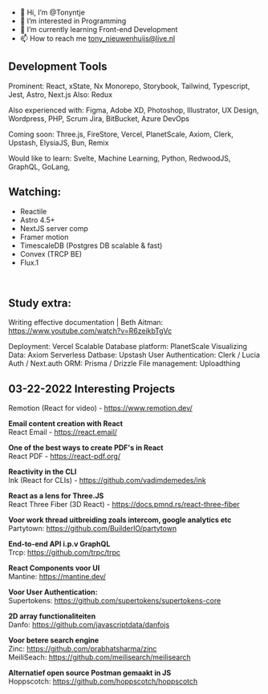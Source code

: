 - 👋 Hi, I’m @Tonyntje
- 👀 I’m interested in Programming
- 🌱 I’m currently learning Front-end Development
- 📫 How to reach me tony_nieuwenhuijs@live.nl

## Development Tools
Prominent: React, xState, Nx Monorepo, Storybook, Tailwind, Typescript, Jest, Astro, Next.js
Also: Redux

Also experienced with:
Figma, Adobe XD, Photoshop, Illustrator, UX Design, Wordpress, PHP, Scrum
Jira, BitBucket, Azure DevOps

Coming soon:
Three.js, FireStore, Vercel, PlanetScale, Axiom, Clerk, Upstash, ElysiaJS, Bun, Remix

Would like to learn:
Svelte, Machine Learning, Python, RedwoodJS, GraphQL, GoLang, 

## Watching:
- Reactile
- Astro 4.5+
- NextJS server comp
- Framer motion
- TimescaleDB (Postgres DB scalable & fast)
- Convex (TRCP BE)
- Flux.1
<br>

## Study extra:
Writing effective documentation | Beth Aitman: https://www.youtube.com/watch?v=R6zeikbTgVc
<br>

Deployment: Vercel
Scalable Database platform: PlanetScale
Visualizing Data: Axiom
Serverless Datbase: Upstash
User Authentication: Clerk / Lucia Auth / Next.auth
ORM: Prisma / Drizzle
File management: Uploadthing

## 03-22-2022 Interesting Projects 

Remotion (React for video) - https://www.remotion.dev/

**Email content creation with React**<br>
React Email - https://react.email/

**One of the best ways to create PDF's in React**<br>
React PDF - https://react-pdf.org/

**Reactivity in the CLI**<br>
Ink (React for CLIs) - https://github.com/vadimdemedes/ink

**React as a lens for Three.JS**<br>
React Three Fiber (3D React) - https://docs.pmnd.rs/react-three-fiber

**Voor work thread uitbreiding zoals intercom, google analytics etc**<br>
Partytown: https://github.com/BuilderIO/partytown<br>

**End-to-end API i.p.v GraphQL**<br>
Trcp: https://github.com/trpc/trpc<br>

**React Components voor UI**<br>
Mantine: https://mantine.dev/<br>

**Voor User Authentication:**<br>
Supertokens: https://github.com/supertokens/supertokens-core<br>

**2D array functionaliteiten**<br>
Danfo: https://github.com/javascriptdata/danfojs<br>

**Voor betere search engine**<br>
Zinc: https://github.com/prabhatsharma/zinc<br>
MeiliSeach: https://github.com/meilisearch/meilisearch<br>

**Alternatief open source Postman gemaakt in JS**<br>
Hoppscotch: https://github.com/hoppscotch/hoppscotch<br>

